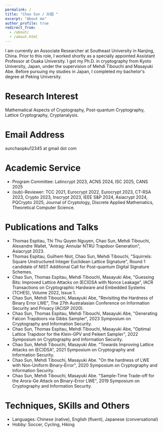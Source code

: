 ```yaml
---
permalink: /
title: "Chao Sun / 孙超 "
excerpt: "About me"
author_profile: true
redirect_from: 
  - /about/
  - /about.html
---
```

I am currently an Associate Researcher at Southeast University in Nanjing, China. Prior to this role, I worked shortly as a specially appointed Assistant Professor at Osaka University. I got my Ph.D. in cryptography from Kyoto University, Japan, under the supervision of Mehdi Tibouchi and Masayuki Abe. Before pursuing my studies in Japan, I completed my bachelor's degree at Peking University.


Research Interest
======
 Mathematical Aspects of Cryptography, Post-quantum Cryptography, Lattice Cryptography, Cryptanalysis.
 
Email Address
======
 sunchaopku12345 at gmail dot com

Academic Service
======
* Program Committee: Latincrypt 2023, ACNS 2024, ISC 2025, CANS 2025
* (sub)-Reviewer: TCC 2021, Eurocrypt 2022, Eurocrypt 2023, CT-RSA 2023, Crypto 2023, Inscrypt 2023, IEEE S&P 2024, Asiacrypt 2024, PQCrypto 2025, Journal of Cryptology, Discrete Applied Mathematics, Theoretical Computer Science.

Publications and Talks
======
* Thomas Espitau, Thi Thu Quyen Nguyen, Chao Sun, Mehdi Tibouchi, Alexandre Wallet, "Antrag: Annular NTRU Trapdoor Generation", Asiacrypt 2023.
* Thomas Espitau, Guilhem Niot, Chao Sun, Mehdi Tibouchi, "Squirrels: Square Unstructured Integer Euclidean Lattice Signature", Round 1 candidate of NIST Additional Call for Post-quantum Digital Signature Schemes.
* Chao Sun, Thomas Espitau, Mehdi Tibouchi,  Masayuki Abe, "Guessing Bits: Improved Lattice Attacks on (EC)DSA with Nonce Leakage", IACR Transactions on Cryptographic Hardware and Embedded Systems (TCHES), Volume 2022, Issue 1.
* Chao Sun, Mehdi Tibouchi, Masayuki Abe, "Revisiting the Hardness of Binary Error LWE", The 27th Australasian Conference on Information Security and Privacy (ACISP 2020).
* Chao Sun, Thomas Espitau, Mehdi Tibouchi, Masayuki Abe, "Generating Falcon Trapdoors via Gibbs Sampler", 2023 Symposium on Cryptography and Information Security.
* Chao Sun, Thomas Espitau, Mehdi Tibouchi, Masayuki Abe, "Optimal Lattice Trapdoor for the Klein-GPV and Peikert Sampler", 2022 Symposium on Cryptography and Information Security.
* Chao Sun, Mehdi Tibouchi, Masayuki Abe. "Towards Improving Lattice Attacks on (EC)DSA", 2021 Symposium on Cryptography and Information Security.
* Chao Sun, Mehdi Tibouchi, Masayuki Abe. "On the hardness of LWE with Non-Uniform Binary-Error", 2020 Symposium on Cryptography and Information Security.
* Chao Sun, Mehdi Tibouchi, Masayuki Abe. "Sample-Time Trade-off for the Arora-Ge Attack on Binary-Error LWE", 2019 Symposium on Cryptography and Information Security.

Techniques, SKills and Others
======
* Languages:  Chinese (native), English (fluent), Japanese (conversational)
* Hobby: Soccer, Cycling, Hiking


